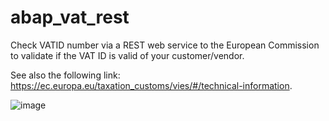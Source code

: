 # abap_vat_rest
Check VATID number via a REST web service to the European Commission to validate if the VAT ID is valid of your customer/vendor.

See also the following link:
<a href="https://ec.europa.eu/taxation_customs/vies/#/technical-information">https://ec.europa.eu/taxation_customs/vies/#/technical-information</a>.



![image](https://github.com/user-attachments/assets/d137ed70-56b7-4c4b-90e2-825d4ca0537d)
